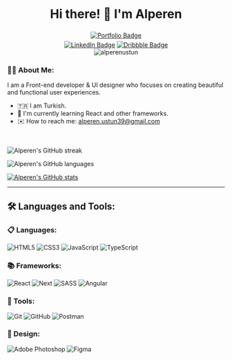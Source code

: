 <div id="header" align="center">
    <h1>Hi there! 👋 I'm Alperen</h1>
</div>
<div id="badges" align="center">
    <a href="https://www.alperenustun.dev">
        <img src="https://img.shields.io/badge/www.alperenustun.dev-55A4A7?style=for-the-badge" alt="Portfolio Badge" style="margin: 5px"/></a><br> 
    <a href="https://www.linkedin.com/in/alperenustun/">
        <img src="https://img.shields.io/badge/LinkedIn-blue?style=for-the-badge&logo=linkedin&logoColor=white" alt="LinkedIn Badge"/></a>
    <a href="https://www.instagram.com/alperen.ustunn/">
    <a href="https://dribbble.com/alperenustun">
        <img src="https://img.shields.io/badge/dribbble-palevioletred?style=for-the-badge&logo=dribbble&logoColor=white" alt="Dribbble Badge"/></a>
    <br>
    <img src="https://komarev.com/ghpvc/?username=alperenustun&label=Profile%20views&color=0e75b6&style=flat" alt="alperenustun" />
</div>

### :man_technologist: About Me:

I am a Front-end developer & UI designer who focuses on creating beautiful and functional user experiences.

- :tr: I am Turkish.
- :seedling: I'm currently learning React and other frameworks.
- :envelope: How to reach me: <alperen.ustun39@gmail.com>

<br>

![Alperen's GitHub streak](https://github-readme-streak-stats.herokuapp.com/?user=alperenustun&&theme=tokyonight)

![Alperen's GitHub languages](https://github-readme-stats.vercel.app/api/top-langs?username=alperenustun&show_icons=true&locale=en&layout=compact&theme=tokyonight)

[![Alperen's GitHub stats](https://github-readme-stats.vercel.app/api?username=alperenustun&show_icons=true&count_private=true&theme=tokyonight)](https://github.com/anuraghazra/github-readme-stats)

---

## :hammer_and_wrench: Languages and Tools:

### :clipboard: Languages:

![HTML5](https://img.shields.io/badge/html5-%23E34F26.svg?style=for-the-badge&logo=html5&logoColor=white)
![CSS3](https://img.shields.io/badge/css3-%231572B6.svg?style=for-the-badge&logo=css3&logoColor=white)
![JavaScript](https://img.shields.io/badge/javascript-%23323330.svg?style=for-the-badge&logo=javascript&logoColor=%23F7DF1E)
![TypeScript](https://img.shields.io/badge/TypeScript-007ACC?style=for-the-badge&logo=typescript&logoColor=white)


### :books: Frameworks:

![React](https://img.shields.io/badge/react-%2320232a.svg?style=for-the-badge&logo=react&logoColor=%2361DAFB)
![Next](https://img.shields.io/badge/next.js-%2361DAFB.svg?style=for-the-badge&logo=next.js&logoColor=%2320232a)
![SASS](https://img.shields.io/badge/SASS-hotpink.svg?style=for-the-badge&logo=SASS&logoColor=white)
![Angular](https://img.shields.io/badge/Angular-DD0031?style=for-the-badge&logo=angular&logoColor=white)


### :hammer: Tools:

![Git](https://img.shields.io/badge/git-%23F05033.svg?style=for-the-badge&logo=git&logoColor=white)
![GitHub](https://img.shields.io/badge/github-%23121011.svg?style=for-the-badge&logo=github&logoColor=white)
![Postman](https://img.shields.io/badge/postman-%23f76935.svg?style=for-the-badge&logo=postman&logoColor=%231a1817)


### :art: Design:

![Adobe Photoshop](https://img.shields.io/badge/adobe%20photoshop-%2331A8FF.svg?style=for-the-badge&logo=adobe%20photoshop&logoColor=white)
![Figma](https://img.shields.io/badge/figma-%23F24E1E.svg?style=for-the-badge&logo=figma&logoColor=white)

